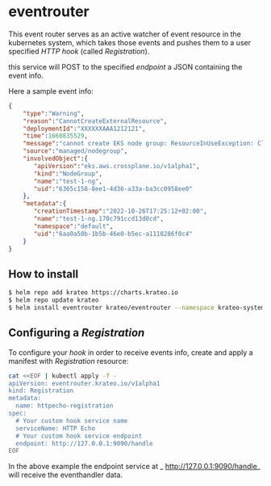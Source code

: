 # eventrouter


This event router serves as an active watcher of event resource in the kubernetes system, which takes those events and pushes them to a user specified _HTTP hook_ (called _Registration_).

this service will POST to the specified _endpoint_ a JSON containing the event info.

Here a sample event info:

```json
{
    "type":"Warning",
    "reason":"CannotCreateExternalResource",
    "deploymentId":"XXXXXXAAA1212121",
    "time":1660835529,
    "message":"cannot create EKS node group: ResourceInUseException: Cluster: test-1 is not in a valid state",
    "source":"managed/nodegroup",
    "involvedObject":{
       "apiVersion":"eks.aws.crossplane.io/v1alpha1",
       "kind":"NodeGroup",
       "name":"test-1-ng",
       "uid":"6365c158-8ee1-4d36-a33a-ba3cc0958ee0"
    },
    "metadata":{
       "creationTimestamp":"2022-10-26T17:25:12+02:00",
       "name":"test-1-ng.170c791ccd13d0cd",
       "namespace":"default",
       "uid":"6aa0a50b-1b5b-46e0-b5ec-a1118286f0c4"
    }
}
```

## How to install

```sh
$ helm repo add krateo https://charts.krateo.io
$ helm repo update krateo
$ helm install eventrouter krateo/eventrouter --namespace krateo-system --create-namespace
```

## Configuring a _Registration_

To configure your _hook_ in order to receive events info, create and apply a manifest with _Registration_ resource:

```sh
cat <<EOF | kubectl apply -f -
apiVersion: eventrouter.krateo.io/v1alpha1
kind: Registration
metadata:
  name: httpecho-registration
spec:
  # Your custom hook service name
  serviceName: HTTP Echo
  # Your custom hook service endpoint
  endpoint: http://127.0.0.1:9090/handle
EOF
```

In the above example the endpoint service at _ http://127.0.0.1:9090/handle_ will receive the eventhandler data.